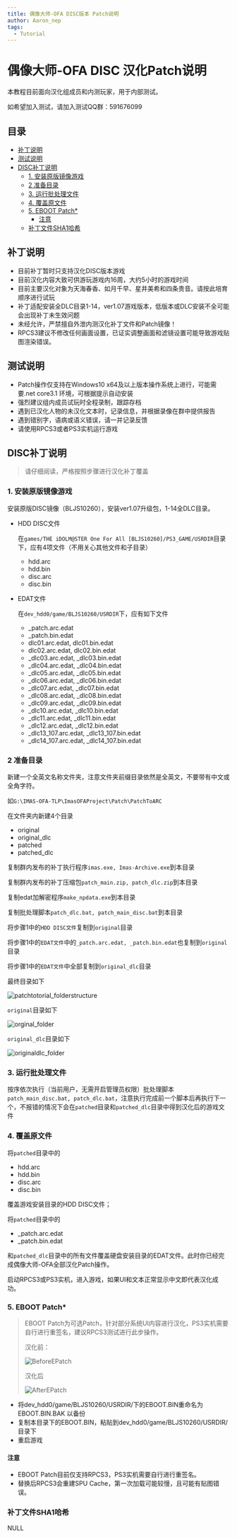 ```yaml
---
title: 偶像大师-OFA DISC版本 Patch说明
author: Aaron_nep
tags:
  - Tutorial
---
```


# 偶像大师-OFA DISC 汉化Patch说明

本教程目前面向汉化组成员和内测玩家，用于内部测试。

如希望加入测试，请加入测试QQ群：591676099

## 目录
- [补丁说明](#%E8%A1%A5%E4%B8%81%E8%AF%B4%E6%98%8E)
- [测试说明](#%E6%B5%8B%E8%AF%95%E8%AF%B4%E6%98%8E)
- [DISC补丁说明](#disc%E8%A1%A5%E4%B8%81%E8%AF%B4%E6%98%8E)
  - [1. 安装原版镜像游戏](#1-%E5%AE%89%E8%A3%85%E5%8E%9F%E7%89%88%E9%95%9C%E5%83%8F%E6%B8%B8%E6%88%8F)
  - [2 准备目录](#2-%E5%87%86%E5%A4%87%E7%9B%AE%E5%BD%95)
  - [3. 运行批处理文件](#3-%E8%BF%90%E8%A1%8C%E6%89%B9%E5%A4%84%E7%90%86%E6%96%87%E4%BB%B6)
  - [4. 覆盖原文件](#4-%E8%A6%86%E7%9B%96%E5%8E%9F%E6%96%87%E4%BB%B6)
  - [5. EBOOT Patch*](#5-eboot-patch)
    - [注意](#%E6%B3%A8%E6%84%8F)
  - [补丁文件SHA1哈希](#%E8%A1%A5%E4%B8%81%E6%96%87%E4%BB%B6sha1%E5%93%88%E5%B8%8C)



## 补丁说明

- 目前补丁暂时只支持汉化DISC版本游戏
- 目前汉化内容大致可供游玩游戏内16周，大约5小时的游戏时间
- 目前主要汉化对象为天海春香、如月千早、星井美希和四条贵音。请按此培育顺序进行试玩
- 补丁适配安装全DLC目录1-14，ver1.07游戏版本，低版本或DLC安装不全可能会出现补丁未生效问题
- 未经允许，严禁擅自外泄内测汉化补丁文件和Patch镜像！
- RPCS3建议不修改任何画面设置，已证实调整画面和滤镜设置可能导致游戏贴图渲染错误。

## 测试说明

- Patch操作仅支持在Windows10 x64及以上版本操作系统上进行，可能需要.net core3.1 环境，可根据提示自动安装
- 强烈建议组内成员试玩时全程录制，跟踪存档
- 遇到已汉化人物的未汉化文本时，记录信息，并根据录像在群中提供报告
- 遇到错别字，语病或语义错误，请一并记录反馈
- 请使用RPCS3或者PS3实机运行游戏


## DISC补丁说明

> 请仔细阅读，严格按照步骤进行汉化补丁覆盖

### 1. 安装原版镜像游戏

安装原版DISC镜像（BLJS10260），安装ver1.07升级包，1-14全DLC目录。

- HDD DISC文件

  在`games/THE iDOLM@STER One For All [BLJS10260]/PS3_GAME/USRDIR`目录下，应有4项文件（不用关心其他文件和子目录）

  - hdd.arc
  - hdd.bin
  - disc.arc
  - disc.bin

- EDAT文件

  在`dev_hdd0/game/BLJS10260/USRDIR`下，应有如下文件

  - _patch.arc.edat
  - _patch.bin.edat
  - dlc01.arc.edat, dlc01.bin.edat
  - dlc02.arc.edat, dlc02.bin.edat
  - _dlc03.arc.edat, _dlc03.bin.edat
  - _dlc04.arc.edat, _dlc04.bin.edat
  - _dlc05.arc.edat, _dlc05.bin.edat
  - _dlc06.arc.edat, _dlc06.bin.edat
  - _dlc07.arc.edat, _dlc07.bin.edat
  - _dlc08.arc.edat, _dlc08.bin.edat
  - _dlc09.arc.edat, _dlc09.bin.edat
  - _dlc10.arc.edat, _dlc10.bin.edat
  - _dlc11.arc.edat, _dlc11.bin.edat
  - _dlc12.arc.edat, _dlc12.bin.edat
  - _dlc13_107.arc.edat, _dlc13_107.bin.edat
  - _dlc14_107.arc.edat, _dlc14_107.bin.edat

### 2 准备目录

新建一个全英文名称文件夹，注意文件夹前缀目录依然是全英文，不要带有中文或全角字符。

如`G:\IMAS-OFA-TLP\ImasOFAProject\Patch\PatchToARC`

在文件夹内新建4个目录

- original
- original_dlc
- patched
- patched_dlc

复制群内发布的补丁执行程序`imas.exe, Imas-Archive.exe`到本目录

复制群内发布的补丁压缩包`patch_main.zip, patch_dlc.zip`到本目录

复制edat加解密程序`make_npdata.exe`到本目录

复制批处理脚本`patch_dlc.bat, patch_main_disc.bat`到本目录

将步骤1中的`HDD DISC文件`复制到`original`目录

将步骤1中的`EDAT文件`中的`_patch.arc.edat, _patch.bin.edat`也复制到`original`目录

将步骤1中的`EDAT文件`中全部复制到`original_dlc`目录

 

最终目录如下

![patchtotorial_folderstructure](/images/patchtotorial_folderstructure.jpg)

   

`original`目录如下

![orginal_folder](/images/orginal_folder.jpg)

 

`original_dlc`目录如下

![originaldlc_folder](/images/originaldlc_folder.jpg)

### 3. 运行批处理文件

按序依次执行（当前用户，无需开启管理员权限）批处理脚本`patch_main_disc.bat, patch_dlc.bat`，注意执行完成前一个脚本后再执行下一个，不报错的情况下会在`patched`目录和`patched_dlc`目录中得到汉化后的游戏文件



### 4. 覆盖原文件

将`patched`目录中的

- hdd.arc
- hdd.bin
- disc.arc
- disc.bin

覆盖游戏安装目录的HDD DISC文件；

将`patched`目录中的

- _patch.arc.edat
- _patch.bin.edat

和`patched_dlc`目录中的所有文件覆盖硬盘安装目录的EDAT文件。此时你已经完成偶像大师-OFA全部汉化Patch操作。

启动RPCS3或PS3实机，进入游戏，如果UI和文本正常显示中文即代表汉化成功。

### 5. EBOOT Patch*

> EBOOT Patch为可选Patch，针对部分系统UI内容进行汉化，PS3实机需要自行进行重签名，建议RPCS3测试进行此步操作。
>
> 汉化前：
>
> ![BeforeEPatch](/images/BeforeEPatch.jpg)
>
> 汉化后
>
> ![AfterEPatch](/images/AfterEPatch.jpg)

- 将dev_hdd0/game/BLJS10260/USRDIR/下的EBOOT.BIN重命名为EBOOT.BIN.BAK 以备份
- 复制本目录下的EBOOT.BIN，粘贴到dev_hdd0/game/BLJS10260/USRDIR/目录下
- 重启游戏

#### 注意

- EBOOT Patch目前仅支持RPCS3，PS3实机需要自行进行重签名。
- 替换后RPCS3会重建SPU Cache，第一次加载可能较慢，且可能有贴图错误。



### 补丁文件SHA1哈希

NULL

